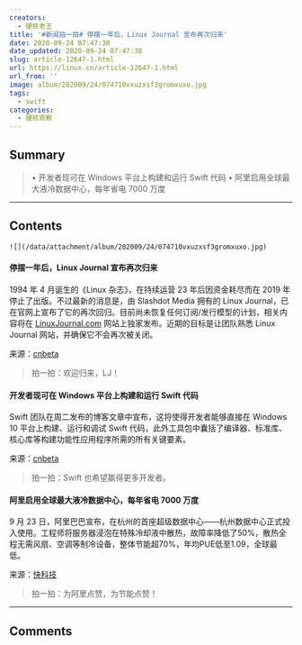 ```yaml
---
creators:
  - 硬核老王
title: '#新闻拍一拍# 停摆一年后，Linux Journal 宣布再次归来'
date: 2020-09-24 07:47:38
date_updated: 2020-09-24 07:47:38
slug: article-12647-1.html
url: https://linux.cn/article-12647-1.html
url_from: ''
image: album/202009/24/074710vxuzxsf3gromxuxo.jpg
tags:
  - swift
categories:
  - 硬核观察
---
```


## Summary

> • 开发者现可在 Windows 平台上构建和运行 Swift 代码 • 阿里启用全球最大液冷数据中心，每年省电 7000 万度

***

<!-- more -->

## Contents

`![](/data/attachment/album/202009/24/074710vxuzxsf3gromxuxo.jpg)`

#### 停摆一年后，Linux Journal 宣布再次归来

1994 年 4 月诞生的《Linux 杂志》，在持续运营 23 年后因资金耗尽而在 2019 年停止了出版。不过最新的消息是，由 Slashdot Media 拥有的 Linux Journal，已在官网上宣布了它的再次回归。目前尚未恢复任何订阅/发行模型的计划，相关内容将在 [LinuxJournal.com](http://linuxjournal.com/) 网站上独家发布。近期的目标是让团队熟悉 Linux Journal 网站，并确保它不会再次被关闭。

来源：[cnbeta](https://www.cnbeta.com/articles/tech/1032637.htm)

> 
> 拍一拍：欢迎归来，LJ！
> 
> 
> 

#### 开发者现可在 Windows 平台上构建和运行 Swift 代码

Swift 团队在周二发布的博客文章中宣布，这将使得开发者能够直接在 Windows 10 平台上构建、运行和调试 Swift 代码，此外工具包中囊括了编译器、标准库、核心库等构建功能性应用程序所需的所有关键要素。

来源：[cnbeta](https://www.cnbeta.com/articles/tech/1032531.htm)

> 
> 拍一拍：Swift 也希望赢得更多开发者。
> 
> 
> 

#### 阿里启用全球最大液冷数据中心，每年省电 7000 万度

9 月 23 日，阿里巴巴宣布，在杭州的首座超级数据中心——杭州数据中心正式投入使用。工程师将服务器浸泡在特殊冷却液中散热，故障率降低了50%，散热全程无需风扇、空调等制冷设备，整体节能超70%，年均PUE低至1.09，全球最低。

来源：[快科技](https://www.cnbeta.com/articles/tech/1032501.htm)

> 
> 拍一拍：为阿里点赞，为节能点赞！
> 
> 
>

***

## Comments
